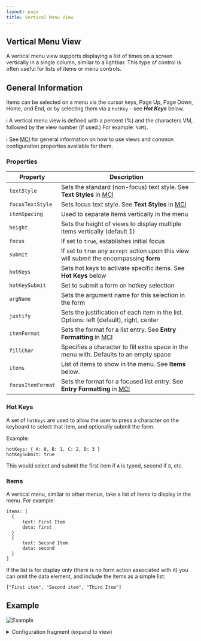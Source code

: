 ```yaml
---
layout: page
title: Vertical Menu View
---
```

## Vertical Menu View
A vertical menu view supports displaying a list of times on a screen vertically in a single column, similar to a lightbar. This type of control is often useful for lists of items or menu controls.

## General Information

Items can be selected on a menu via the cursor keys, Page Up, Page Down, Home, and End, or by selecting them via a `hotKey` - see ***Hot Keys*** below.

:information_source: A vertical menu view is defined with a percent (%) and the characters VM, followed by the view number (if used.) For example: `%VM1`.

:information_source: See [MCI](../mci.md) for general information on how to use views and common configuration properties available for them.

### Properties

| Property    | Description  |
|-------------|--------------|
| `textStyle` | Sets the standard (non-focus) text style. See **Text Styles** in [MCI](../mci.md) |
| `focusTextStyle` | Sets focus text style. See **Text Styles** in [MCI](../mci.md)|
| `itemSpacing` | Used to separate items vertically in the menu |
| `height` | Sets the height of views to display multiple items vertically (default 1) |
| `focus` | If set to `true`, establishes initial focus |
| `submit` | If set to `true` any `accept` action upon this view will submit the encompassing **form** |
| `hotKeys` | Sets hot keys to activate specific items. See **Hot Keys** below |
| `hotKeySubmit` | Set to submit a form on hotkey selection |
| `argName` | Sets the argument name for this selection in the form |
| `justify` | Sets the justification of each item in the list. Options: left (default), right, center |
| `itemFormat` | Sets the format for a list entry. See **Entry Formatting** in [MCI](../mci.md) |
| `fillChar` | Specifies a character to fill extra space in the menu with. Defaults to an empty space |
| `items` | List of items to show in the menu. See **Items** below.
| `focusItemFormat` | Sets the format for a focused list entry. See **Entry Formatting** in [MCI](../mci.md) |


### Hot Keys

A set of `hotKeys` are used to allow the user to press a character on the keyboard to select that item, and optionally submit the form.

Example:

```
hotKeys: { A: 0, B: 1, C: 2, D: 3 }
hotKeySubmit: true
```
This would select and submit the first item if `A` is typed, second if `B`, etc.

### Items

A vertical menu, similar to other menus, take a list of items to display in the menu. For example:


```
items: [
  {
      text: First Item
      data: first
  }
  {
      text: Second Item
      data: second
  }
]
```

If the list is for display only (there is no form action associated with it) you can omit the data element, and include the items as a simple list:

```
["First item", "Second item", "Third Item"]
```


## Example

![Example](../../assets/images/vertical_menu_view_example1.gif "Vertical menu")

<details>
<summary>Configuration fragment (expand to view)</summary>
<div markdown="1">
```
VM1: {
  submit: true
  argName: navSelect
  items: [
    {
      text: login
      data: login
    }
    {
      text: apply
      data: new user
    }
    {
      text: about
      data: about
    }
    {
      text: log off
      data: logoff
    }
  ]
}

```
</div>
</details>
